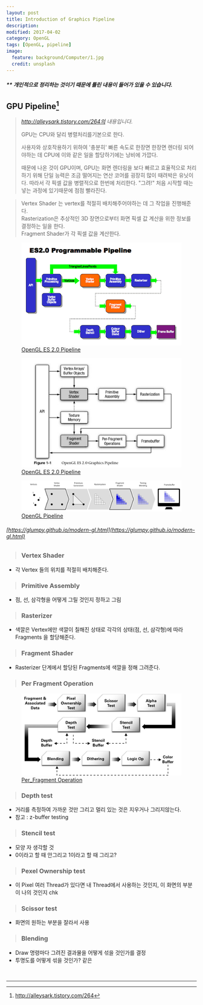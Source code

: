 ```yaml
---
layout: post
title: Introduction of Graphics Pipeline
description:
modified: 2017-04-02
category: OpenGL
tags: [OpenGL, pipeline]
image:
  feature: background/Computer/1.jpg
  credit: unsplash
---
```

##### ** 개인적으로 정리하는 것이기 때문에 틀린 내용이 들어가 있을 수 있습니다.

## GPU Pipeline[^1]
> <i>http://alleysark.tistory.com/264의 내용입니다.</i>
>
>  GPU는 CPU와 달리 병렬처리를기본으로 한다.
>
> 사용자와 상호작용하기 위하여 '충분히' 빠른 속도로 한장면 한장면 렌더링 되어야하는 데 CPU에 이와 같은 일을 할당하기에는 낭비에 가깝다.
>
> 때문에 나온 것이 GPU이며, GPU는 화면 렌더링을 보다 빠르고 효율적으로 처리하기 위해 단일 능력은 조금 떨어지는 연산 코어를 굉장히 많이 때려박은 유닛이다. 따라서 각 픽셀 값을 병렬적으로 한번에 처리한다. "그려!"
> 처음 시작할 때는 넣는 과정에 있기때문에 점점 빨라진다.

> Vertex Shader 는 vertex를 적절히 배치해주어야하는 데 그 작업을 진행해준다.  
> Rasterization은 추상적인 3D 장면으로부터 화면 픽셀 값 계산을 위한 정보를 결정하는 일을 한다.  
> Fragment Shader가 각 픽셀 값을 계산한다.

[^1]: http://alleysark.tistory.com/264

<figure>
	<a href="/images/CG/pipeline/opengles_20_pipeline.gif"><img src="/images/CG/pipeline/opengles_20_pipeline.gif" alt=""></a>
	<figcaption><a href="/images/CG/pipeline/opengles_20_pipeline.gif" title="OpenGL ES 2.0 Pipeline">OpenGL ES 2.0 Pipeline</a></figcaption>
</figure>

<figure>
	<a href="/images/CG/pipeline/pipeline.jpg"><img src="/images/CG/pipeline/pipeline.jpg" alt=""></a>
	<figcaption><a href="/images/CG/pipeline/pipeline.jpg" title="OpenGL ES 2.0 Pipeline">OpenGL ES 2.0 Pipeline</a></figcaption>
</figure>

<figure>
	<a href="/images/CG/pipeline/gl-pipeline.png"><img src="/images/CG/pipeline/gl-pipeline.png" alt=""></a>
	<figcaption><a href="/images/CG/pipeline/gl-pipeline.png" title="OpenGL Pipeline">OpenGL Pipeline</a></figcaption>
</figure>

###### [https://glumpy.github.io/modern-gl.html](https://glumpy.github.io/modern-gl.html)

> ### Vertex Shader

- 각 Vertex 들의 위치를 적절히 배치해준다.

> ### Primitive Assembly

-  점, 선, 삼각형을 어떻게 그릴 것인지 정하고 그림

> ### Rasterizer

- 색깔은 Vertex에만 색깔이 칠해진 상태로 각각의 상태(점, 선, 삼각형)에 따라 Fragments 을 할당해준다.

> ### Fragment Shader

- Rasterizer 단계에서 할당된 Fragments에 색깔을 정해 그려준다.


> ### Per Fragment Operation 

<figure>
	<a href="/images/CG/pipeline/per_fragment.jpg"><img src="/images/CG/pipeline/per_fragment.jpg" alt=""></a>
	<figcaption><a href="/images/CG/pipeline/per_fragment.jpg" title="Per_Fragment Operation">Per_Fragment Operation</a></figcaption>
</figure>


> ### Depth test

- 거리를 측정하여 가까운 것만 그리고 멀리 있는 것은 지우거나 그리지않는다.
- 참고 : z-buffer testing

> ### Stencil test

 - 모양 자 생각할 것
 - 0이라고 할 때 안그리고 1이라고 할 때 그리고?

> ### Pexel Ownership test

 - 이 Pixel 여러 Thread가 있다면 내 Thread에서 사용하는 것인지, 이 화면의 부분이 나의 것인지 chk

> ### Scissor test

 - 화면의 원하는 부분을 잘라서 사용

> ### Blending

 - Draw 명령마다 그려진 결과물을 어떻게 섞을 것인가를 결정
 - 투명도를 어떻게 섞을 것인가? 같은

<br />

---
